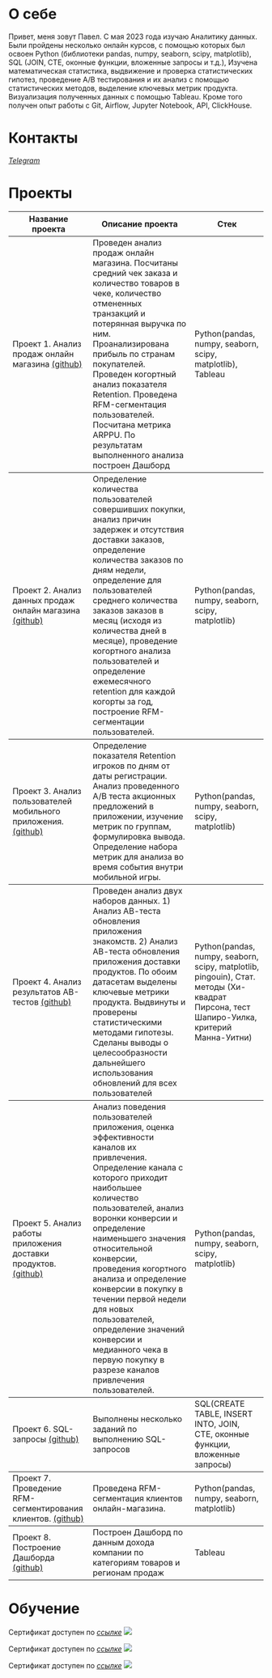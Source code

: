 # О себе
Привет, меня зовут Павел.
С мая 2023 года изучаю Аналитику данных.
Были пройдены несколько онлайн курсов, с помощью которых был освоен Python (библиотеки pandas, numpy, seaborn, scipy, matplotlib),
SQL (JOIN, CTE, оконные функции, вложенные запросы и т.д.), 
Изучена математическая статистика, выдвижение и проверка статистических гипотез, проведение А/В тестирования и их анализ с помощью статистических методов, выделение ключевых метрик продукта. 
Визуализация полученных данных с помощью Tableau. 
Кроме того получен опыт работы с Git, Airflow, Jupyter Notebook, API, ClickHouse.

# Контакты
[*Telegram*](https://t.me/@pavel_art_10)

# Проекты
<table>
    <thead>
        <tr>
            <th>Название проекта</th>
            <th>Описание проекта</th>
            <th>Стек</th>
        </tr>
    </thead>
    <tbody>
       <tr>
            <td rowspan=4 align="left">Проект 1. Анализ продаж онлайн магазина <a href="https://github.com/ArtemovP/E-commerce">(github)</a> </td>
            <td rowspan=2 align="left">Проведен анализ продаж онлайн магазина. Посчитаны средний чек заказа и количество товаров в чеке, количество отмененных транзакций и потерянная выручка по ним. 
            Проанализирована прибыль по странам покупателей. Проведен когортный анализ показателя Retention. Проведена RFM-сегментация пользователей. Посчитана метрика ARPPU. По результатам выполненного анализа 
            построен Дашборд </td>
            <td align="left">Python(pandas, numpy, seaborn, scipy, matplotlib), Tableau </td>
    </tbody>
        <tr>
            <td rowspan=4 align="left">Проект 2. Анализ данных продаж онлайн магазина <a href="https://github.com/ArtemovP/Orders_analytics/tree/main">(github)</a> </td>
            <td rowspan=2 align="left">Определение количества пользователей совершивших покупки, анализ причин задержек и отсутствия доставки заказов, определение количества заказов по дням недели, определение для пользователей среднего количества заказов заказов в месяц (исходя из количества дней в месяце), 
              проведение когортного анализа пользователей и определение ежемесячного retention для каждой когорты за год, построение RFM-сегментации пользователей.</td>
            <td align="left">Python(pandas, numpy, seaborn, scipy, matplotlib)</td>
    </tbody>
     <tr>
            <td rowspan=4 align="left">Проект 3. Анализ пользователей мобильного приложения. <a href="https://github.com/ArtemovP/Mobile_app_analysis">(github)</a> </td>
            <td rowspan=2 align="left">Определение показателя Retention игроков по дням от даты регистрации. Анализ проведенного А/В теста акционных предложений в приложении, изучение метрик по группам, формулировка вывода. Определение набора метрик для анализа во время события внутри мобильной игры. </td>
            <td align="left">Python(pandas, numpy, seaborn, scipy, matplotlib)</td>
    </tbody>
   <tr>
            <td rowspan=4 align="left">Проект 4. Анализ результатов AB-тестов <a href="https://github.com/ArtemovP/AB-test">(github)</a> </td>
            <td rowspan=2 align="left">Проведен анализ двух наборов данных. 1) Анализ АВ-теста обновления приложения знакомств. 2) Анализ АВ-теста обновления приложения доставки продуктов. По обоим датасетам выделены
              ключевые метрики продукта. Выдвинуты и проверены статистическими методами гипотезы. Сделаны выводы о целесообразности дальнейшего использования обновлений для всех пользователей </td>
            <td align="left">Python(pandas, numpy, seaborn, scipy, matplotlib, pingouin), Стат. методы (Хи-квадрат Пирсона, тест Шапиро-Уилка, критерий Манна-Уитни)</td>
    </tbody>
   <tr>
            <td rowspan=4 align="left">Проект 5. Анализ работы приложения доставки продуктов. <a href="https://github.com/ArtemovP/Analytics_usage_app">(github)</a> </td>
            <td rowspan=2 align="left">Анализ поведения пользователей приложения, оценка эффективности каналов их привлечения.
Определение канала с которого приходит наибольшее количество пользователей, анализ воронки конверсии и определение наименьшего значения относительной конверсии, проведения когортного анализа и определение конверсии 
              в покупку в течении первой недели для новых пользователей, определение значений конверсии и медианного чека в первую покупку в разрезе каналов привлечения пользователей.</td>
            <td align="left">Python(pandas, numpy, seaborn, scipy, matplotlib)</td>
    </tbody>
     <tr>
            <td rowspan=4 align="left">Проект 6. SQL-запросы <a href="https://github.com/ArtemovP/SQL_Queries">(github)</a> </td>
            <td rowspan=2 align="left">Выполнены несколько заданий по выполнению SQL-запросов</td>
            <td align="left">SQL(CREATE TABLE, INSERT INTO, JOIN, CTE, оконные функции, вложенные запросы) </td>
    </tbody>
      <tr>
            <td rowspan=4 align="left">Проект 7. Проведение RFM-сегментирования клиентов. <a href="https://github.com/ArtemovP/RFM-analysis">(github)</a> </td>
            <td rowspan=2 align="left">Проведена RFM-сегментация клиентов онлайн-магазина. </td>
            <td align="left">Python(pandas, numpy, seaborn, matplotlib)</td>
    </tbody>
     <tr>
            <td rowspan=4 align="left">Проект 8. Построение Дашборда <a href="https://github.com/ArtemovP/Dashboards">(github)</a> </td>
            <td rowspan=2 align="left">Построен Дашборд по данным дохода компании по категориям товаров и регионам продаж</td>
            <td align="left">Tableau</td>
    </tbody>
</table>


# Обучение 
Сертификат доступен по [*ссылке*](https://stepik.org/cert/1004322)
![](https://drive.google.com/uc?export=view&id=1ca2PNj0RXdFPrTx4uZjxqH5bjJj9oS6Y)

Сертификат доступен по [*ссылке*](https://stepik.org/cert/1608615)
![](https://drive.google.com/uc?export=view&id=1IpQww5eIAxq5iKDGVMHfelE5RLlpf41x)

Сертификат доступен по [*ссылке*](https://stepik.org/cert/2043165)
![](https://drive.google.com/uc?export=view&id=1z3dajPIPxBGehAB65GdKTpxNevpzFytB)
